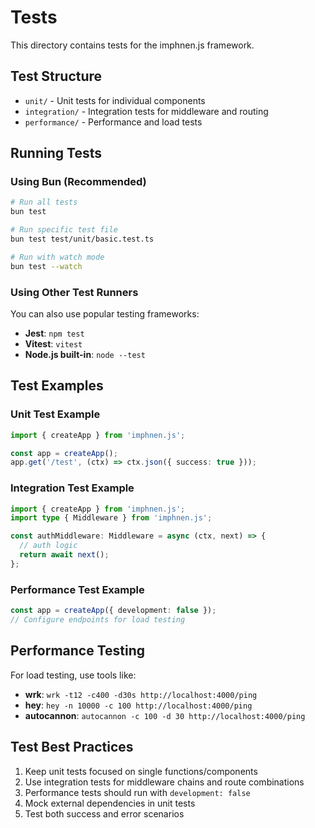 # Tests

This directory contains tests for the imphnen.js framework.

## Test Structure

- `unit/` - Unit tests for individual components
- `integration/` - Integration tests for middleware and routing
- `performance/` - Performance and load tests

## Running Tests

### Using Bun (Recommended)
```bash
# Run all tests
bun test

# Run specific test file
bun test test/unit/basic.test.ts

# Run with watch mode
bun test --watch
```

### Using Other Test Runners

You can also use popular testing frameworks:

- **Jest**: `npm test`
- **Vitest**: `vitest`
- **Node.js built-in**: `node --test`

## Test Examples

### Unit Test Example
```typescript
import { createApp } from 'imphnen.js';

const app = createApp();
app.get('/test', (ctx) => ctx.json({ success: true }));
```

### Integration Test Example
```typescript
import { createApp } from 'imphnen.js';
import type { Middleware } from 'imphnen.js';

const authMiddleware: Middleware = async (ctx, next) => {
  // auth logic
  return await next();
};
```

### Performance Test Example
```typescript
const app = createApp({ development: false });
// Configure endpoints for load testing
```

## Performance Testing

For load testing, use tools like:
- **wrk**: `wrk -t12 -c400 -d30s http://localhost:4000/ping`
- **hey**: `hey -n 10000 -c 100 http://localhost:4000/ping`
- **autocannon**: `autocannon -c 100 -d 30 http://localhost:4000/ping`

## Test Best Practices

1. Keep unit tests focused on single functions/components
2. Use integration tests for middleware chains and route combinations
3. Performance tests should run with `development: false`
4. Mock external dependencies in unit tests
5. Test both success and error scenarios 